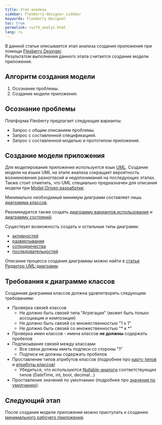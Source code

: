 ```yaml
---
title: Этап анализа
sidebar: flexberry-designer_sidebar
keywords: Flexberry Designer
toc: true
permalink: ru/fd_analys.html
lang: ru
---
```


В данной статье описывается этап анализа создания приложения при помощи [Flexberry Desinger](fd_landing_page.html).  
Результатом выполнения данного этапа считается создание модели приложения.

## Алгоритм создания модели

1. Осознание проблемы.
2. Создание модели приложения.

## Осознание проблемы

Платформа Flexberry предлагает следующие варианты:

* Запрос с общим описанием проблемы.
* Запрос с составленной спецификацией.
* Запрос с составленной моделью и прототипом приложения.

## Создание модели приложения

Для моделирования приложения используется язык [UML](http://ru.wikipedia.org/wiki/UML). Создание модели на языке UML на этапе анализа сокращает вероятность возникновения разногласий и недопониманий на последующих этапах. Также стоит отметить, что UML специально предназначен для описания модели при [Model-Driven разработке](fd_code-generation.html).

Минимально необходимый минимум диаграмм составляет лишь [диаграмма классов](fd_class-diagram.html).

Рекомендуется также создать [диаграмму вариантов использования](fd_use-case-diagram.html) и [диаграмму состояний](fd_statechart-diagram.html).

Существует возможность создать и остальные типы диаграмм:

* [активностей](fd_activity-diagram.html)
* [развертывания](fd_deployment-diagram.html)
* [сотрудничества](fd_collaboration-diagram.html)
* [последовательностей](fd_sequence-diagram.html)

Описание процесса создания диаграммы можно найти в [статье Редактор UML-диаграмм](fd_editing-diagram.html).

## Требования к диаграмме классов

Созданная диаграмма классов должна удовлетворять следующим требованиям:

* Проверка связей классов
    * Не должно быть связей типа "Агрегация" (может быть только ассоциация и композиция)
    * Не должно быть связей со множественностью "1 к 1"
    * Не должно быть связей со множественностью "* к *"
* Проверка имен классов - имена классов __не должны__ содержать пробелов
* Подписывание связей между классами
    * Все связи должны иметь подписи со стороны "1"
    * Подписи не должны содержать пробелов
* Проставление типов атрибутов классов (подробнее про [карту типов](fd_types-map.html) и [атрибуты классов](fo_attributes-class-data.html))
    * Убедиться, что используются [Nullable-аналоги](fd_nullable-types.html) соответствующих типов (DateTime, int, bool, decimal...)
* Проставление значений по умолчанию (подробнее про [значения по умолчанию](fo_features-of-dafault-value-assignment.html)).


## Следующий этап
После создания модели приложения можно приступать к созданию [минимального рабочего приложения](fd_prototype-creation.html).
